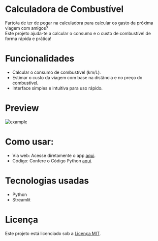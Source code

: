 # Calculadora de Combustível
Farto/a de ter de pegar na calculadora para calcular os gasto da próxima viagem com amigos?  
Este projeto ajuda-te a calcular o consumo e o custo de combustível de forma rápida e prática!

# Funcionalidades
- Calcular o consumo de combustível (km/L).
- Estimar o custo da viagem com base na distância e no preço do combustível.
- Interface simples e intuitiva para uso rápido.

# Preview
![example](https://github.com/user-attachments/assets/e1fa92f9-4b78-4487-bd10-6fbdc8d1e1c1)

# Como usar: 
- Via web: Acesse diretamente o app [aqui](https://t-ros-calculadora-de-combustivel-app-ra01jb.streamlit.app/).  
- Código: Confere o Código Python [aqui](https://github.com/t-ros/Calculadora-de-Combustivel/blob/main/calc_combustivel.py).

# Tecnologias usadas
- Python
- Streamlit

# Licença
Este projeto está licenciado sob a [Licença MIT](https://github.com/t-ros/Calculadora-de-Combustivel/blob/main/LICENSE).
